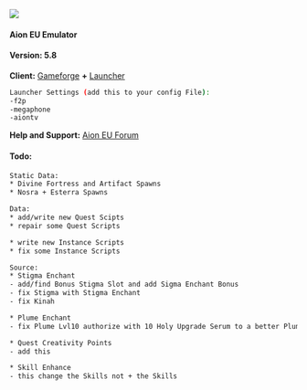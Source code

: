 ![](http://falke34.bplaced.net/Splash01.png)

#### Aion EU Emulator
#### Version: 5.8

**Client:** [Gameforge](https://de.aion.gameforge.com/website/download/) **+** [Launcher](https://github.com/AionGermany/aion-germany/blob/master/AL-Tools/AionLauncherEU_5.x.rar)

```sh
Launcher Settings (add this to your config File):
-f2p
-megaphone
-aiontv
```

**Help and Support:** [Aion EU Forum](http://falke34.bplaced.net)

#### Todo:
```sh
Static Data:
* Divine Fortress and Artifact Spawns
* Nosra + Esterra Spawns
```

```sh
Data:
* add/write new Quest Scipts
* repair some Quest Scripts

* write new Instance Scripts
* fix some Instance Scripts
```

```sh
Source:
* Stigma Enchant 
- add/find Bonus Stigma Slot and add Sigma Enchant Bonus
- fix Stigma with Stigma Enchant
- fix Kinah

* Plume Enchant
- fix Plume Lvl10 authorize with 10 Holy Upgrade Serum to a better Plume

* Quest Creativity Points
- add this

* Skill Enhance
- this change the Skills not + the Skills

```
